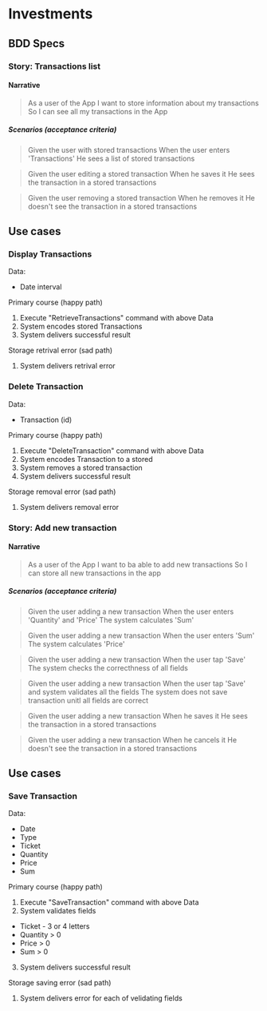 # Investments

## BDD Specs

### Story: Transactions list

#### Narrative

>As a user of the App
>I want to store information about my transactions
>So I can see all my transactions in the App

##### Scenarios (acceptance criteria)

> Given the user with stored transactions
When the user enters 'Transactions'
He sees a list of stored transactions

> Given the user editing a stored transaction
When he saves it
He sees the transaction in a stored transactions

> Given the user removing a stored transaction
When he removes it
He doesn't see the transaction in a stored transactions

## Use cases

### Display Transactions

Data:
- Date interval

Primary course (happy path)
1. Execute "RetrieveTransactions" command with above Data
2. System encodes stored Transactions
3. System delivers successful result

Storage retrival error (sad path)
1. System delivers retrival error

### Delete Transaction

Data:
- Transaction (id)

Primary course (happy path)
1. Execute "DeleteTransaction" command with above Data
2. System encodes Transaction to a stored
3. System removes a stored transaction
4. System delivers successful result

Storage removal error (sad path)
1. System delivers removal error


### Story: Add new transaction

#### Narrative

>As a user of the App
>I want to ba able to add new transactions
>So I can store all new transactions in the app

##### Scenarios (acceptance criteria)

> Given the user adding a new transaction
When the user enters 'Quantity' and 'Price'
The system calculates 'Sum'

> Given the user adding a new transaction
When the user enters 'Sum'
The system calculates 'Price'

> Given the user adding a new transaction
When the user tap 'Save'
The system checks the correcthness of all fields

> Given the user adding a new transaction
When the user tap 'Save' and system validates all the fields
The system does not save transaction unitl all fields are correct

> Given the user adding a new transaction
When he saves it
He sees the transaction in a stored transactions

> Given the user adding a new transaction
When he cancels it
He doesn't see the transaction in a stored transactions

## Use cases

### Save Transaction

Data:
- Date
- Type
- Ticket
- Quantity
- Price
- Sum

Primary course (happy path)
1. Execute "SaveTransaction" command with above Data
2. System validates fields
- Ticket - 3 or 4 letters
- Quantity > 0
- Price > 0
- Sum > 0
3. System delivers successful result

Storage saving error (sad path)
1. System delivers error for each of velidating fields
